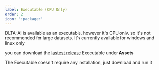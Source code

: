 ```yaml
---
label: Executable (CPU Only) 
order: 2
icon: ":package:"
---
```

DLTA-AI is available as an executable, however it's CPU only, so it's not recommended for large datasets. It's currently available for windows and linux only

you can download the [lastest release](https://github.com/0ssamaak0/DLTA-AI/releases) Executable under **Assets** 

The Executable doesn't require any installation, just download and run it